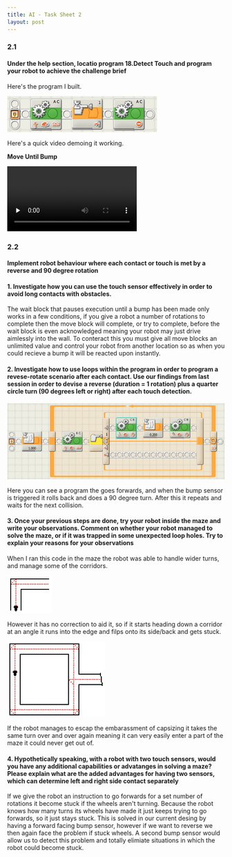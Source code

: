 ```yaml
---
title: AI - Task Sheet 2
layout: post
---
```


### 2.1

#### Under the help section, locatio program 18.Detect Touch and program your robot to achieve the challenge brief

Here's the program I built.

![](/media/images/bump-program.png)

Here's a quick video demoing it working.

**Move Until Bump**

<video controls preload=none>
	<source src="/media/video/bump.mpg">
</video>

### 2.2

#### Implement robot behaviour where each contact or touch is met by a reverse and 90 degree rotation

#### 1. Investigate how you can use the touch sensor effectively in order to avoid long contacts with obstacles.

The wait block that pauses execution until a bump has been made only works in a few conditions, if you give a robot a number of rotations to complete then the move block will complete, or try to complete, before the wait block is even acknowledged meaning your robot may just drive aimlessly into the wall. To conteract this you must give all move blocks an unlimited value and control your robot from another location so as when you could recieve a bump it will be reacted upon instantly.

#### 2. Investigate how to use loops within the program in order to program a revese-rotate scenario after each contact. Use our findings from last session in order to devise a reverse (duration = 1 rotation) plus a quarter circle turn (90 degrees left or right) after each touch detection.

![](/media/images/forward-until-touch-mb.png)

Here you can see a program the goes forwards, and when the bump sensor is triggered it rolls back and does a 90 degree turn. After this it repeats and waits for the next collision.

#### 3. Once your previous steps are done, try your robot inside the maze and write your observations. Comment on whether your robot managed to solve the maze, or if it was trapped in some unexpected loop holes. Try to explain your reasons for your observations

When I ran this code in the maze the robot was able to handle wider turns, and manage some of the corridors.

![](/media/images/diagram-corner-1.png)

However it has no correction to aid it, so if it starts heading down a corridor at an angle it runs into the edge and filps onto its side/back and gets stuck.

![](/media/images/diagram-loop-1.png)

If the robot manages to escap the embarassment of capsizing it takes the same turn over and over again meaning it can very easily enter a part of the maze it could never get out of. 

#### 4. Hypothetically speaking, with a robot with two touch sensors, would you have any additional capabilities or advatanges in solving a maze? Please explain what are the added advantages for having two sensors, which can determine left and right side contact separately

If we give the robot an instruction to go forwards for a set number of rotations it become stuck if the wheels aren't turning. Because the robot knows how many turns its wheels have made it just keeps trying to go forwards, so it just stays stuck. This is solved in our current desing by having a forward facing bump sensor, however if we want to reverse we then again face the problem if stuck wheels. A second bump sensor would allow us to detect this problem and totally elimiate situations in which the robot could become stuck.